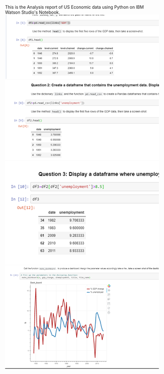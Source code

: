 This is the Analysis report of US Economic data using Python on IBM Watson Studio's Notebook.
![GDP Data](GDP_sc.png)
![Unemployment Data](unemp.png)
![Data where unemployment > 8.5% ](unempcondition.png)
![Dashboard Using Bokeh which has % GDP change over the Years as well as % Unemployment ](dashboard.png)
